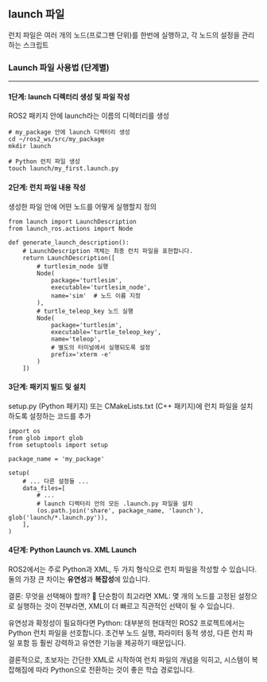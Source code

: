 
## launch 파일

런치 파일은 여러  개의  노드(프로그팬 단위)를 한번에 실행하고, 각 노드의 설정을 관리하는 스크립트


### Launch 파일 사용법 (단계별)

---

#### 1단계: launch 디렉터리 생성 및 파일 작성

 ROS2 패키지 안에 launch라는 이름의 디렉터리를 생성

    # my_package 안에 launch 디렉터리 생성
    cd ~/ros2_ws/src/my_package
    mkdir launch

    # Python 런치 파일 생성
    touch launch/my_first.launch.py

#### 2단계: 런치 파일 내용 작성

 생성한 파일 안에 어떤 노드를 어떻게 실행할지 정의

    from launch import LaunchDescription
    from launch_ros.actions import Node

    def generate_launch_description():
        # LaunchDescription 객체는 최종 런치 파일을 표현합니다.
        return LaunchDescription([
            # turtlesim_node 실행
            Node(
                package='turtlesim',
                executable='turtlesim_node',
                name='sim'  # 노드 이름 지정
            ),
            # turtle_teleop_key 노드 실행
            Node(
                package='turtlesim',
                executable='turtle_teleop_key',
                name='teleop',
                # 별도의 터미널에서 실행되도록 설정
                prefix='xterm -e'
            )
        ])


#### 3단계: 패키지 빌드 및 설치
setup.py (Python 패키지) 또는 CMakeLists.txt (C++ 패키지)에 런치 파일을 설치하도록 설정하는 코드를 추가


    import os
    from glob import glob
    from setuptools import setup

    package_name = 'my_package'

    setup(
        # ... 다른 설정들 ...
        data_files=[
            # ...
            # launch 디렉터리 안의 모든 .launch.py 파일을 설치
            (os.path.join('share', package_name, 'launch'), glob('launch/*.launch.py')),
        ],
    )




#### 4단계: Python Launch vs. XML Launch
ROS2에서는 주로 Python과 XML, 두 가지 형식으로 런치 파일을 작성할 수 있습니다. 둘의 가장 큰 차이는 **유연성**과 **복잡성**에 있습니다.

결론: 무엇을 선택해야 할까? 🤔
단순함이 최고라면 XML: 몇 개의 노드를 고정된 설정으로 실행하는 것이 전부라면, XML이 더 빠르고 직관적인 선택이 될 수 있습니다.

유연성과 확정성이 필요하다면 Python: 대부분의 현대적인 ROS2 프로젝트에서는 Python 런치 파일을 선호합니다. 조건부 노드 실행, 파라미터 동적 생성, 다른 런치 파일 포함 등 훨씬 강력하고 유연한 기능을 제공하기 때문입니다.

결론적으로, 초보자는 간단한 XML로 시작하여 런치 파일의 개념을 익히고, 시스템이 복잡해짐에 따라 Python으로 전환하는 것이 좋은 학습 경로입니다.
